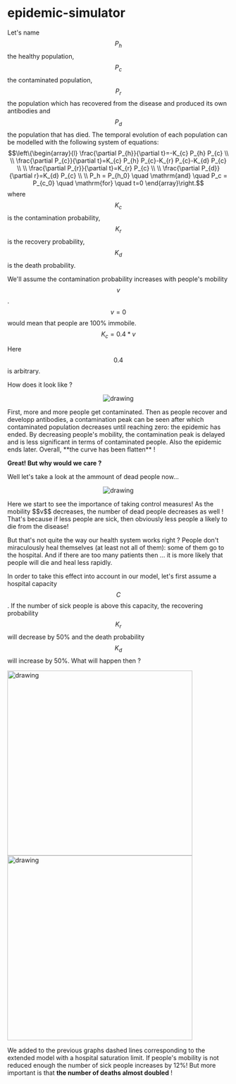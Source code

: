 # epidemic-simulator


Let's name $$P_h$$ the healthy population, $$P_c$$ the contaminated population, $$P_r$$ the population which has recovered from the disease and produced its own antibodies and $$P_d$$ the population that has died.
The temporal evolution of each population can be modelled with the following system of equations:
$$\left\{\begin{array}{l}
\frac{\partial P_{h}}{\partial t}=-K_{c} P_{h} P_{c} \\ \\
\frac{\partial P_{c}}{\partial t}=K_{c} P_{h} P_{c}-K_{r} P_{c}-K_{d} P_{c} \\ \\
\frac{\partial P_{r}}{\partial t}=K_{r} P_{c} \\ \\
\frac{\partial P_{d}}{\partial r}=K_{d} P_{c} \\ \\
P_h = P_{h_0} \quad \mathrm{and}  \quad P_c = P_{c_0} \quad \mathrm{for} \quad t=0
\end{array}\right.$$
where $$K_c$$ is the contamination probability, $$K_r$$ is the recovery probability, $$K_d$$ is the death probability.

We'll assume the contamination probability increases with people's mobility $$v$$.
$$v=0$$ would mean that people are 100% immobile.
$$K_c = 0.4*v$$

Here $$0.4$$ is arbitrary.

How does it look like ?

<p align="center">
    <img src="https://user-images.githubusercontent.com/40028739/76973966-e6380880-6930-11ea-8ec8-cf7c3003f69f.png" alt="drawing"/>
</p>
First, more and more people get contaminated. Then as people recover and developp antibodies, a contamination peak can be seen after which contaminated population decreases until reaching zero: the epidemic has ended.
By decreasing people's mobility, the contamination peak is delayed and is less significant in terms of contaminated people. Also the epidemic ends later. Overall, **the curve has been flatten** !

**Great! But why would we care ?**

Well let's take a look at the ammount of dead people now...
<p align="center">
    <img src="https://user-images.githubusercontent.com/40028739/76974131-1ed7e200-6931-11ea-9654-324073f08d50.png" alt="drawing"/>
</p>
Here we start to see the importance of taking control measures! As the mobility $$v$$ decreases, the number of dead people decreases as well !
That's because if less people are sick, then obviously less people a likely to die from the disease!

But that's not quite the way our health system works right ? People don't miraculously heal themselves (at least not all of them): some of them go to the hospital. And if there are too many patients then ... it is more likely that people will die and heal less rapidly.

In order to take this effect into account in our model, let's first assume a hospital capacity $$C$$. If the number of sick people is above this capacity, the recovering probability $$K_r$$ will decrease by 50% and the death probability $$K_d$$ will increase by 50%.
What will happen then ?

<img src="https://user-images.githubusercontent.com/40028739/76974014-f9e36f00-6930-11ea-8da8-2cf38e16fe74.png" alt="drawing" width="420"/><img src="https://user-images.githubusercontent.com/40028739/76974237-3fa03780-6931-11ea-9d15-87671ad77bbf.png" alt="drawing" width="420"/>

We added to the previous graphs dashed lines corresponding to the extended model with a hospital saturation limit.
If people's mobility is not reduced enough the number of sick people increases by 12%! But more important is that **the number of deaths almost doubled** !